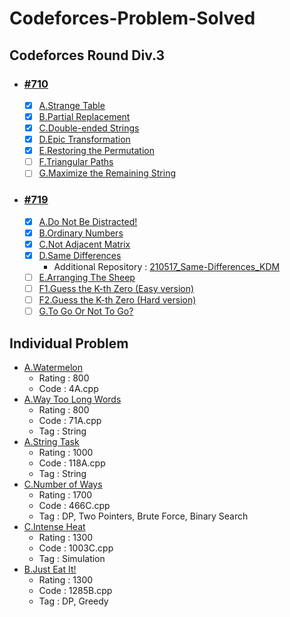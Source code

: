 # Codeforces-Problem-Solved
## Codeforces Round Div.3
* ### [#710](https://github.com/dmin0211/Codeforces-Round-710)
  * [x] [A.Strange Table](https://codeforces.com/group/Zug0IuFtc3/contest/1506/problem/A)
  * [x] [B.Partial Replacement](https://codeforces.com/group/Zug0IuFtc3/contest/1506/problem/B)
  * [x] [C.Double-ended Strings](https://codeforces.com/group/Zug0IuFtc3/contest/1506/problem/C)
  * [x] [D.Epic Transformation](https://codeforces.com/group/Zug0IuFtc3/contest/1506/problem/D)
  * [x] [E.Restoring the Permutation](https://codeforces.com/group/Zug0IuFtc3/contest/1506/problem/E)
  * [ ] [F.Triangular Paths](https://codeforces.com/group/Zug0IuFtc3/contest/1506/problem/F)
  * [ ] [G.Maximize the Remaining String](https://codeforces.com/group/Zug0IuFtc3/contest/1506/problem/G)
 
* ### [#719](https://github.com/dmin0211/Codeforces-Round-719)
  * [x] [A.Do Not Be Distracted!](https://codeforces.com/group/Zug0IuFtc3/contest/1520/problem/A)
  * [x] [B.Ordinary Numbers](https://codeforces.com/group/Zug0IuFtc3/contest/1520/problem/B)
  * [x] [C.Not Adjacent Matrix](https://codeforces.com/group/Zug0IuFtc3/contest/1520/problem/C)
  * [x] [D.Same Differences](https://codeforces.com/group/Zug0IuFtc3/contest/1520/problem/D)
    - Additional Repository : [210517_Same-Differences_KDM](https://github.com/dmin0211/210517_Same-Differences_KDM)
  * [ ] [E.Arranging The Sheep](https://codeforces.com/group/Zug0IuFtc3/contest/1520/problem/E) 
  * [ ] [F1.Guess the K-th Zero (Easy version)](https://codeforces.com/group/Zug0IuFtc3/contest/1520/problem/F1)
  * [ ] [F2.Guess the K-th Zero (Hard version)](https://codeforces.com/group/Zug0IuFtc3/contest/1520/problem/F2)
  * [ ] [G.To Go Or Not To Go?](https://codeforces.com/group/Zug0IuFtc3/contest/1520/problem/G)

## Individual Problem
  * [A.Watermelon](https://codeforces.com/contest/4/problem/A)
    * Rating : 800
    * Code : 4A.cpp
  * [A.Way Too Long Words](https://codeforces.com/contest/71/problem/A)
    * Rating : 800
    * Code : 71A.cpp  
    * Tag : String
  * [A.String Task](https://codeforces.com/contest/118/problem/A)
    * Rating : 1000
    * Code : 118A.cpp  
    * Tag : String
  * [C.Number of Ways](https://codeforces.com/contest/466/problem/C)
    * Rating : 1700
    * Code : 466C.cpp
    * Tag : DP, Two Pointers, Brute Force, Binary Search
  * [C.Intense Heat](https://codeforces.com/contest/1003/problem/C)
    * Rating : 1300
    * Code : 1003C.cpp
    * Tag : Simulation
  * [B.Just Eat It!](https://codeforces.com/contest/1285/problem/B)
    * Rating : 1300
    * Code : 1285B.cpp
    * Tag : DP, Greedy
  